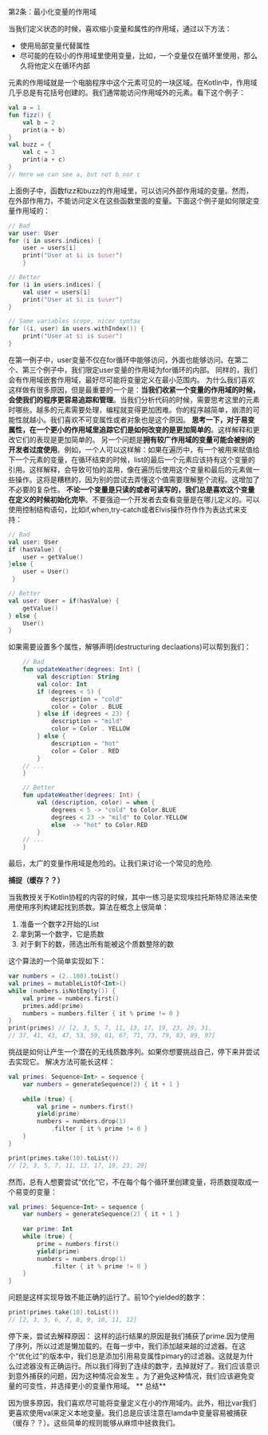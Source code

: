 第2条：最小化变量的作用域

当我们定义状态的时候，喜欢缩小变量和属性的作用域，通过以下方法：

- 使用局部变量代替属性
- 尽可能的在较小的作用域里使用变量，比如，一个变量仅在循环里使用，那么久将他定义在循环内部

元素的作用域就是一个电脑程序中这个元素可见的一块区域。在Kotlin中，作用域几乎总是有花括号创建的。我们通常能访问作用域外的元素。看下这个例子：

```kotlin
val a = 1 
fun fizz() {
    val b = 2
    print(a + b)
}
val buzz = {
    val c = 3
    print(a + c)
}
// Here we can see a, but not b nor c
```

上面例子中，函数fizz和buzz的作用域里，可以访问外部作用域的变量。然而，在外部作用力，不能访问定义在这些函数里面的变量。下面这个例子是如何限定变量作用域的：

```kotlin
// Bad 
var user: User
for (i in users.indices) {
    user = users[i]
    print("User at $i is $user") 
    } 

// Better
for (i in users.indices) {
    val user = users[i]
    print("User at $i is $user")
}

// Same variables scope, nicer syntax 
for ((i, user) in users.withIndex()) {
    print("User at $i is $user")
}
```

在第一例子中，user变量不仅在for循环中能够访问，外面也能够访问。在第二个、第三个例子中，我们限定user变量的作用域为for循环的内部。
同样的，我们会有作用域嵌套作用域，最好尽可能将变量定义在最小范围内。
为什么我们喜欢这样做有很多原因，但是最重要的一个是：**当我们收紧一个变量的作用域的时候，会使我们的程序更容易追踪和管理**。当我们分析代码的时候，需要思考这里的元素时哪些。越多的元素需要处理，编程就变得更加困难。你的程序越简单，崩溃的可能性就越小。我们喜欢不可变属性或者对象也是这个原因。
**思考一下，对于易变属性，在一个更小的作用域里追踪它们是如何改变的是更加简单的**。这样解释和更改它们的表现是更加简单的。
另一个问题是**拥有较广作用域的变量可能会被别的开发者过度使用**。例如，一个人可以这样解：如果在遍历中，有一个被用来赋值给下一个元素的变量，在循环结束的时候，list的最后一个元素应该持有这个变量的引用。这样解释，会导致可怕的滥用，像在遍历后使用这个变量和最后的元素做一些操作。这将是糟糕的，因为别的尝试去弄懂这个值需要理解整个流程。这增加了不必要的复杂性。
**不论一个变量是只读的或者可读写的，我们总是喜欢这个变量在定义的时候初始化完毕**。不要强迫一个开发者去查看变量是在哪儿定义的。可以使用控制结构语句，比如if,when,try-catch或者Elvis操作符作作为表达式来支持：

```kotlin
// Bad
val user: User
if (hasValue) {
    user = getValue()
}else { 
    user = User()
 }

// Better
val user: User = if(hasValue) {
    getValue()
} else {
    User()
}
```

如果需要设置多个属性，解够声明(destructuring declaations)可以帮到我们：

```kotlin
    // Bad
    fun updateWeather(degrees: Int) {
        val description: String
        val color: Int
        if (degrees < 5) {
            description = "cold" 
            color = Color . BLUE
        } else if (degrees < 23) {
            description = "mild"
            color = Color . YELLOW
        } else {
            description = "hot" 
            color = Color . RED
        }
    // ...
    }

    // Better
    fun updateWeather(degrees: Int) {
        val (description, color) = when {
            degrees < 5 -> "cold" to Color.BLUE
            degrees < 23 -> "mild" to Color.YELLOW
            else  -> "hot" to Color.RED
        }
    // ...
    }
```

最后，太广的变量作用域是危险的。让我们来讨论一个常见的危险.

**捕捉（缓存？？）**

当我教授关于Kotlin协程的内容的时候，其中一练习是实现埃拉托斯特尼筛法来使用使用序列构建起找到质数。算法在概念上很简单：

1. 准备一个数字2开始的List
1. 拿到第一个数字，它是质数
1. 对于剩下的数，筛选出所有能被这个质数整除的数

这个算法的一个简单实现如下：
```kotlin
var numbers = (2..100).toList()
val primes = mutableListOf<Int>()
while (numbers.isNotEmpty()) {
    val prime = numbers.first()
    primes.add(prime)
    numbers = numbers.filter { it % prime != 0 }
} 
print(primes) // [2, 3, 5, 7, 11, 13, 17, 19, 23, 29, 31,
// 37, 41, 43, 47, 53, 59, 61, 67, 71, 73, 79, 83, 89, 97]
```

挑战是如何让产生一个潜在的无线质数序列。如果你想要挑战自己，停下来并尝试去实现它。
解决方法可能长这样：

```kotlin
val primes: Sequence<Int> = sequence {
    var numbers = generateSequence(2) { it + 1 } 
    
    while (true) {
        val prime = numbers.first()
        yield(prime)
        numbers = numbers.drop(1)
            .filter { it % prime != 0 }
    }
}

print(primes.take(10).toList())
// [2, 3, 5, 7, 11, 13, 17, 19, 23, 29]
```

然而，总有人想要尝试“优化”它，不在每个每个循环里创建变量，将质数提取成一个易变的变量：

```kotlin
val primes: Sequence<Int> = sequence {
    var numbers = generateSequence(2) { it + 1 } 
    
    var prime: Int
    while (true) {
        prime = numbers.first()
        yield(prime)
        numbers = numbers.drop(1)
            .filter { it % prime != 0 }
    }
}
```

问题是这样实现导致不能正确的运行了。前10个yielded的数字：

```kotlin
print(primes.take(10).toList())
// [2, 3, 5, 6, 7, 8, 9, 10, 11, 12]
```

停下来，尝试去解释原因：
这样的运行结果的原因是我们捕获了prime.因为使用了序列，所以过滤是懒加载的。在每一步中，我们添加越来越的过滤器。在这个“优化过”的版本中，我们总是添加引用易变属性pimary的过滤器。这就是为什么过滤器没有正确运行。所以我们得到了连续的数字，去掉就好了。我们应该意识到意外捕获的问题，因为这种情况会发生 。为了避免这种情况，我们应该避免变量的可变性，并选择更小的变量作用域。
**
总结**

因为很多原因，我们喜欢尽可能将变量定义在小的作用域内。此外，相比var我们更喜欢使用val来定义本地变量。我们总是应该注意在lamda中变量容易被捕获（缓存？？）。这些简单的规则能够从麻烦中拯救我们。
